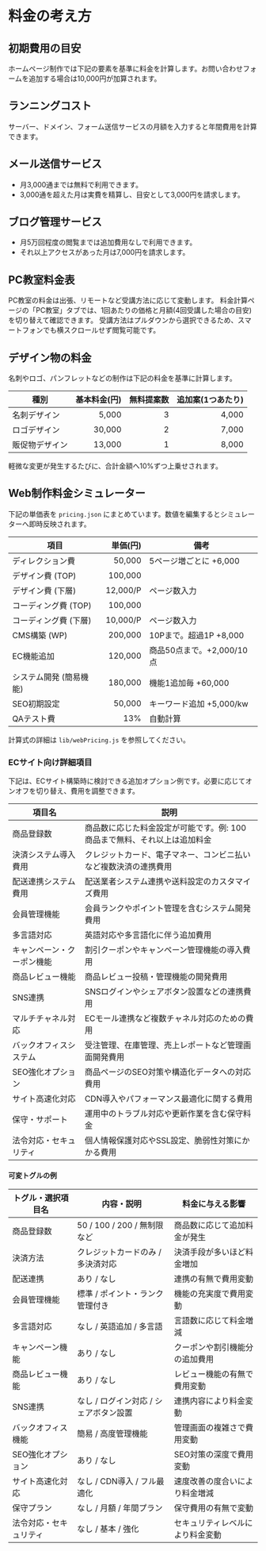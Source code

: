 # 料金の考え方

## 初期費用の目安
ホームページ制作では下記の要素を基準に料金を計算します。お問い合わせフォームを追加する場合は10,000円が加算されます。

## ランニングコスト
サーバー、ドメイン、フォーム送信サービスの月額を入力すると年間費用を計算できます。

## メール送信サービス
- 月3,000通までは無料で利用できます。
- 3,000通を超えた月は実費を精算し、目安として3,000円を請求します。

## ブログ管理サービス
- 月5万回程度の閲覧までは追加費用なしで利用できます。
- それ以上アクセスがあった月は7,000円を請求します。

## PC教室料金表

PC教室の料金は出張、リモートなど受講方法に応じて変動します。
料金計算ページの「PC教室」タブでは、1回あたりの価格と月額(4回受講した場合の目安)を切り替えて確認できます。
受講方法はプルダウンから選択できるため、スマートフォンでも横スクロールせず閲覧可能です。

## デザイン物の料金

名刺やロゴ、パンフレットなどの制作は下記の料金を基準に計算します。

| 種別 | 基本料金(円) | 無料提案数 | 追加案(1つあたり) |
| --- | ---: | ---: | ---: |
| 名刺デザイン | 5,000 | 3 | 4,000 |
| ロゴデザイン | 30,000 | 2 | 7,000 |
| 販促物デザイン | 13,000 | 1 | 8,000 |

軽微な変更が発生するたびに、合計金額へ10%ずつ上乗せされます。

## Web制作料金シミュレーター

下記の単価表を `pricing.json` にまとめています。数値を編集するとシミュレーターへ即時反映されます。

| 項目 | 単価(円) | 備考 |
| --- | ---: | --- |
| ディレクション費 | 50,000 | 5ページ増ごとに +6,000 |
| デザイン費 (TOP) | 100,000 | |
| デザイン費 (下層) | 12,000/P | ページ数入力 |
| コーディング費 (TOP) | 100,000 | |
| コーディング費 (下層) | 10,000/P | ページ数入力 |
| CMS構築 (WP) | 200,000 | 10Pまで。超過1P +8,000 |
| EC機能追加 | 120,000 | 商品50点まで。+2,000/10点 |
| システム開発 (簡易機能) | 180,000 | 機能1追加毎 +60,000 |
| SEO初期設定 | 50,000 | キーワード追加 +5,000/kw |
| QAテスト費 | 13% | 自動計算 |

計算式の詳細は `lib/webPricing.js` を参照してください。

### ECサイト向け詳細項目

下記は、ECサイト構築時に検討できる追加オプション例です。必要に応じてオンオフを切り替え、費用を調整できます。

| 項目名 | 説明 |
| --- | --- |
| 商品登録数 | 商品数に応じた料金設定が可能です。例: 100商品まで無料、それ以上は追加料金 |
| 決済システム導入費用 | クレジットカード、電子マネー、コンビニ払いなど複数決済の連携費用 |
| 配送連携システム費用 | 配送業者システム連携や送料設定のカスタマイズ費用 |
| 会員管理機能 | 会員ランクやポイント管理を含むシステム開発費用 |
| 多言語対応 | 英語対応や多言語化に伴う追加費用 |
| キャンペーン・クーポン機能 | 割引クーポンやキャンペーン管理機能の導入費用 |
| 商品レビュー機能 | 商品レビュー投稿・管理機能の開発費用 |
| SNS連携 | SNSログインやシェアボタン設置などの連携費用 |
| マルチチャネル対応 | ECモール連携など複数チャネル対応のための費用 |
| バックオフィスシステム | 受注管理、在庫管理、売上レポートなど管理画面開発費用 |
| SEO強化オプション | 商品ページのSEO対策や構造化データへの対応費用 |
| サイト高速化対応 | CDN導入やパフォーマンス最適化に関する費用 |
| 保守・サポート | 運用中のトラブル対応や更新作業を含む保守料金 |
| 法令対応・セキュリティ | 個人情報保護対応やSSL設定、脆弱性対策にかかる費用 |

#### 可変トグルの例

| トグル・選択項目名 | 内容・説明 | 料金に与える影響 |
| --- | --- | --- |
| 商品登録数 | 50 / 100 / 200 / 無制限 など | 商品数に応じて追加料金が発生 |
| 決済方法 | クレジットカードのみ / 多決済対応 | 決済手段が多いほど料金増加 |
| 配送連携 | あり / なし | 連携の有無で費用変動 |
| 会員管理機能 | 標準 / ポイント・ランク管理付き | 機能の充実度で費用変動 |
| 多言語対応 | なし / 英語追加 / 多言語 | 言語数に応じて料金増減 |
| キャンペーン機能 | あり / なし | クーポンや割引機能分の追加費用 |
| 商品レビュー機能 | あり / なし | レビュー機能の有無で費用変動 |
| SNS連携 | なし / ログイン対応 / シェアボタン設置 | 連携内容により料金変動 |
| バックオフィス機能 | 簡易 / 高度管理機能 | 管理画面の複雑さで費用変動 |
| SEO強化オプション | あり / なし | SEO対策の深度で費用変動 |
| サイト高速化対応 | なし / CDN導入 / フル最適化 | 速度改善の度合いにより料金増減 |
| 保守プラン | なし / 月額 / 年間プラン | 保守費用の有無で変動 |
| 法令対応・セキュリティ | なし / 基本 / 強化 | セキュリティレベルにより料金変動 |
